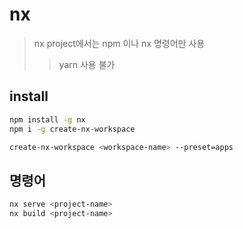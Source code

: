 # nx

> nx project에서는 npm 이나 nx 명령어만 사용
>
> > yarn 사용 불가

## install

```sh
npm install -g nx
npm i -g create-nx-workspace

create-nx-workspace <workspace-name> --preset=apps
```

## 명령어

```sh
nx serve <project-name>
nx build <project-name>
```
